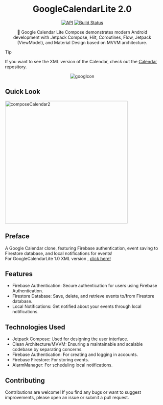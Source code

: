 <h1 align="center">GoogleCalendarLite 2.0</h1>

<p align="center">
  <a href="https://android-arsenal.com/api?level=21"><img alt="API" src="https://img.shields.io/badge/API-21%2B-brightgreen.svg?style=flat"/></a>
  <a href="https://github.com/eaglenguyen/GoogleCalendarLite-2.0/actions"><img alt="Build Status" src="https://github.com/skydoves/pokedex-compose/workflows/Android%20CI/badge.svg"/></a> <br>
</p>

<p align="center">  
📆 Google Calendar Lite Compose demonstrates modern Android development with Jetpack Compose, Hilt, Coroutines, Flow, Jetpack (ViewModel), and Material Design based on MVVM architecture.
</p>



> [!TIP]
> If you want to see the XML version of the Calendar, check out the [Calendar](https://github.com/eaglenguyen/GoogleCalendarLite) repository.


<p align="center">
<img src="https://github.com/user-attachments/assets/fd21853c-941d-4aa1-aeec-87bb3c46b8c8" alt="googIcon"/>
</p>

## Quick Look
<img src="https://github.com/user-attachments/assets/d034a9de-59f0-4c0f-9695-669ed8d303da" alt="composeCalendar2" width="400"  />




## Preface
A Google Calendar clone, featuring Firebase authentication, event saving to Firestore database, and local notifications for events! <br>
For GoogleCalendarLite 1.0 XML version , [click here!](https://github.com/eaglenguyen/GoogleCalendarLite) <br>


## Features

* Firebase Authentication: Secure authentication for users using Firebase Authentication.
* Firestore Database: Save, delete, and retrieve events to/from Firestore database.
* Local Notifications: Get notified about your events through local notifications.

## Technologies Used
* Jetpack Compose: Used for designing the user interface.
* Clean Architecture/MVVM: Ensuring a maintainable and scalable codebase by separating concerns.
* Firebase Authentication: For creating and logging in accounts.
* Firebase Firestore: For storing events.
* AlarmManager: For scheduling local notifications.

## Contributing
Contributions are welcome! If you find any bugs or want to suggest improvements, please open an issue or submit a pull request.



